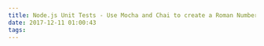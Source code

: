 ```yaml
---
title: Node.js Unit Tests - Use Mocha and Chai to create a Roman Number Library Pt.3
date: 2017-12-11 01:00:43
tags:
---
```

